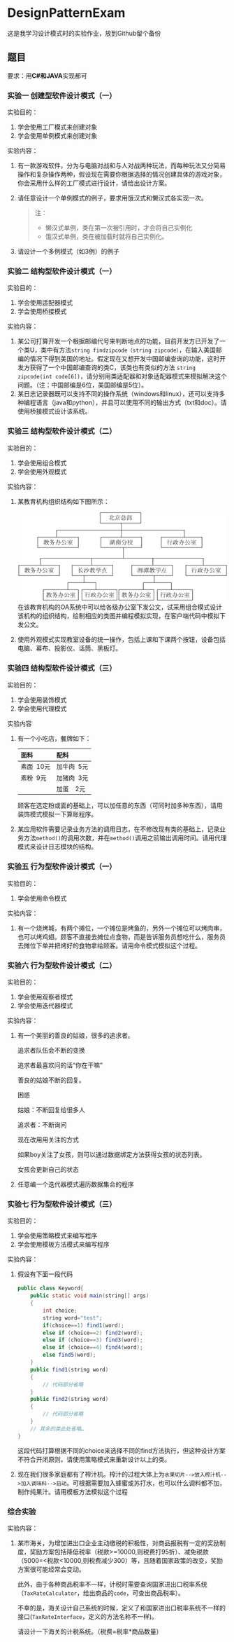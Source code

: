 # DesignPatternExam
这是我学习设计模式时的实验作业，放到Github留个备份

## 题目
要求：用**C#**和**JAVA**实现都可
### 实验一  创建型软件设计模式（一）
实验目的：
1. 学会使用工厂模式来创建对象
2. 学会使用单例模式来创建对象

实验内容：
1. 有一款游戏软件，分为与电脑对战和与人对战两种玩法，而每种玩法又分简易操作和复杂操作两种，假设现在需要你根据选择的情况创建具体的游戏对象，你会采用什么样的工厂模式进行设计，请给出设计方案。
2. 请任意设计一个单例模式的例子，要求用饿汉式和懒汉式各实现一次。

    > 注：
    > - 懒汉式单例，类在第一次被引用时，才会将自己实例化
    > - 饿汉式单例，类在被加载时就将自己实例化。
3. 请设计一个多例模式（如3例）的例子

### 实验二  结构型软件设计模式（一）
实验目的：
1. 学会使用适配器模式
2. 学会使用桥接模式
 
实验内容：
1. 某公司打算开发一个根据邮编代号来判断地点的功能，目前开发方已开发了一个类U，类中有方法`string findzipcode（string zipcode）`，在输入美国邮编的情况下得到美国的地址。假定现在又想开发中国邮编查询的功能，这时开发方获得了一个中国邮编查询的类C，该类也有类似的方法 `string zipcode(int code[6])`，请分别用类适配器和对象适配器模式来模拟解决这个问题。（注：中国邮编是6位，美国邮编是5位）。
2. 某日志记录器既可以支持不同的操作系统（windows和linux），还可以支持多种编程语言（java和python），并且可以使用不同的输出方式（txt和doc）。请使用桥接模式设计该系统。

### 实验三  结构型软件设计模式（二）
 
实验目的：
1. 学会使用组合模式
2. 学会使用外观模式

实验内容：
1. 某教育机构组织结构如下图所示：

    ![某教育机构组织结构](/images/%E6%9F%90%E6%95%99%E8%82%B2%E6%9C%BA%E6%9E%84%E7%BB%84%E7%BB%87%E7%BB%93%E6%9E%84.png)     
    在该教育机构的OA系统中可以给各级办公室下发公文，试采用组合模式设计该机构的组织结构，绘制相应的类图并编程模拟实现，在客户端代码中模拟下发公文。
2. 使用外观模式实现教室设备的统一操作，包括上课和下课两个按钮，设备包括电脑、幕布、投影仪、话筒、黑板灯。

### 实验四  结构型软件设计模式（三）
实验目的：
1. 学会使用装饰模式
2. 学会使用代理模式

实验内容
1. 有一个小吃店，餐牌如下：

    | 面料 | 配料 |
    | --- | --- |
    | 素面  10元 | 加牛肉  5元 |
    | 素粉  9元 | 加猪肉  3元 |
    |  | 加蛋    2元 |
    
    顾客在选定粉或面的基础上，可以加任意的东西（可同时加多种东西），请用装饰模式模拟一下算账程序。
2. 某应用软件需要记录业务方法的调用日志，在不修改现有类的基础上，记录业务方法`method()`的调用次数，并在`method()`调用之前输出调用时间。请用代理模式来设计日志模块的结构。

### 实验五  行为型软件设计模式（一）
实验目的：
1. 学会使用命令模式
 
实验内容：
1. 有一个烧烤城，有两个摊位，一个摊位是烤鱼的，另外一个摊位可以烤肉串，也可以烤鸡翅。顾客不直接去摊位点食物，而是告诉服务员想吃什么，服务员去摊位下单并把烤好的食物拿给顾客。请用命令模式模拟这个过程。

### 实验六  行为型软件设计模式（二）
 
实验目的：
1. 学会使用观察者模式
2. 学会使用迭代器模式
 
实验内容：
1. 有一个美丽的善良的姑娘，很多的追求者。

    追求者队伍会不断的变换
    
    追求者最喜欢问的话“你在干嘛”
    
    善良的姑娘不断的回复。
    
    困惑
    
    姑娘：不断回复给很多人
    
    追求者：不断询问
    
    现在改用用关注的方式
    
    如果boy关注了女孩，则可以通过数据绑定方法获得女孩的状态列表。
    
    女孩会更新自己的状态
2. 任意编一个迭代器模式遍历数据集合的程序

### 实验七  行为型软件设计模式（三）
 
实验目的：
1. 学会使用策略模式来编写程序
2. 学会使用模板方法模式来编写程序
 
实验内容：
1. 假设有下面一段代码
    
    ```java
    public class Keyword{
        public static void main(string[] args)
        {
            int choice;
            string word="test";
            if(choice==1) find1(word);
            else if (choice==2) find2(word);
            else if (choice==3) find3(word);
            else if (choice==4) find4(word);
            else find5(word);
        }
        public find1(string word)
        {
            // 代码部分省略
        }
        public find2(string word)
        {
            // 代码部分省略
        }
        // 其余的类此处省略…
    }
    ```
    这段代码打算根据不同的choice来选择不同的find方法执行，但这种设计方案不符合开闭原则，请使用策略模式来重新设计以上的类。
2. 现在我们很多家庭都有了榨汁机。榨汁的过程大体上为`水果切片-->放入榨汁机-->加入调味料-->启动`。可根据需要加入蜂蜜或苏打水，也可以什么调料都不加，制作纯果汁。请用模板方法模拟这个过程

### 综合实验

实验内容：
1. 某市海关，为增加进出口企业主动缴税的积极性，对商品报税有一定的奖励制度，奖励方案包括降低税率（税款>=10000,则税费打95折）、减免税款（5000=<税款<10000,则税费减少300）等，且随着国家政策的改变，奖励方案很可能经常会变动。

    此外，由于各种商品税率不一样，计税时需要查询国家进出口税率系统（`TaxRateCalculator`，给出商品的`code`，可查出商品税率）。

    不幸的是，海关设计自己系统的时候，定义了和国家进出口税率系统不一样的接口(`TaxRateInterface`，定义的方法名称不一样)。

    请设计一下海关的计税系统。（税费=税率*商品数量）